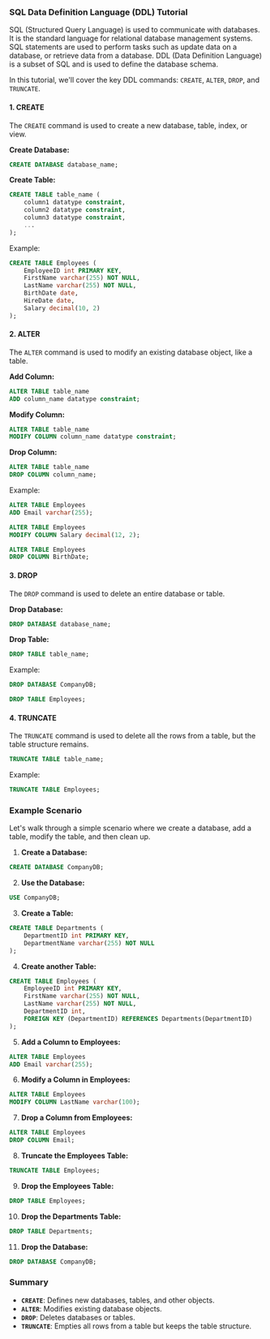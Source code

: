 ### SQL Data Definition Language (DDL) Tutorial

SQL (Structured Query Language) is used to communicate with databases. It is the standard language for relational database management systems. SQL statements are used to perform tasks such as update data on a database, or retrieve data from a database. DDL (Data Definition Language) is a subset of SQL and is used to define the database schema.

In this tutorial, we'll cover the key DDL commands: `CREATE`, `ALTER`, `DROP`, and `TRUNCATE`.

#### 1. CREATE
The `CREATE` command is used to create a new database, table, index, or view.

**Create Database:**
```sql
CREATE DATABASE database_name;
```

**Create Table:**
```sql
CREATE TABLE table_name (
    column1 datatype constraint,
    column2 datatype constraint,
    column3 datatype constraint,
    ...
);
```
Example:
```sql
CREATE TABLE Employees (
    EmployeeID int PRIMARY KEY,
    FirstName varchar(255) NOT NULL,
    LastName varchar(255) NOT NULL,
    BirthDate date,
    HireDate date,
    Salary decimal(10, 2)
);
```

#### 2. ALTER
The `ALTER` command is used to modify an existing database object, like a table.

**Add Column:**
```sql
ALTER TABLE table_name
ADD column_name datatype constraint;
```

**Modify Column:**
```sql
ALTER TABLE table_name
MODIFY COLUMN column_name datatype constraint;
```

**Drop Column:**
```sql
ALTER TABLE table_name
DROP COLUMN column_name;
```

Example:
```sql
ALTER TABLE Employees
ADD Email varchar(255);

ALTER TABLE Employees
MODIFY COLUMN Salary decimal(12, 2);

ALTER TABLE Employees
DROP COLUMN BirthDate;
```

#### 3. DROP
The `DROP` command is used to delete an entire database or table.

**Drop Database:**
```sql
DROP DATABASE database_name;
```

**Drop Table:**
```sql
DROP TABLE table_name;
```
Example:
```sql
DROP DATABASE CompanyDB;

DROP TABLE Employees;
```

#### 4. TRUNCATE
The `TRUNCATE` command is used to delete all the rows from a table, but the table structure remains.

```sql
TRUNCATE TABLE table_name;
```
Example:
```sql
TRUNCATE TABLE Employees;
```

### Example Scenario

Let's walk through a simple scenario where we create a database, add a table, modify the table, and then clean up.

1. **Create a Database:**
```sql
CREATE DATABASE CompanyDB;
```

2. **Use the Database:**
```sql
USE CompanyDB;
```

3. **Create a Table:**
```sql
CREATE TABLE Departments (
    DepartmentID int PRIMARY KEY,
    DepartmentName varchar(255) NOT NULL
);
```

4. **Create another Table:**
```sql
CREATE TABLE Employees (
    EmployeeID int PRIMARY KEY,
    FirstName varchar(255) NOT NULL,
    LastName varchar(255) NOT NULL,
    DepartmentID int,
    FOREIGN KEY (DepartmentID) REFERENCES Departments(DepartmentID)
);
```

5. **Add a Column to Employees:**
```sql
ALTER TABLE Employees
ADD Email varchar(255);
```

6. **Modify a Column in Employees:**
```sql
ALTER TABLE Employees
MODIFY COLUMN LastName varchar(100);
```

7. **Drop a Column from Employees:**
```sql
ALTER TABLE Employees
DROP COLUMN Email;
```

8. **Truncate the Employees Table:**
```sql
TRUNCATE TABLE Employees;
```

9. **Drop the Employees Table:**
```sql
DROP TABLE Employees;
```

10. **Drop the Departments Table:**
```sql
DROP TABLE Departments;
```

11. **Drop the Database:**
```sql
DROP DATABASE CompanyDB;
```

### Summary
- **`CREATE`**: Defines new databases, tables, and other objects.
- **`ALTER`**: Modifies existing database objects.
- **`DROP`**: Deletes databases or tables.
- **`TRUNCATE`**: Empties all rows from a table but keeps the table structure.
